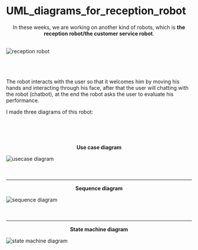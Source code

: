 # UML_diagrams_for_reception_robot

<p align="center">
In these weeks, we are working on another kind of robots, which is <b>the reception robot/the customer service robot</b>.
</br>
</br>
  
  ![reception robot](https://user-images.githubusercontent.com/85819577/124344581-bff8b380-dbdb-11eb-9663-6938d5731b67.png)
</br>
</br>
</br>
</br>

The robot interacts with the user so that it welcomes him by moving his hands and interacting through his face, after that the user will chatting with the robot (chatbot), at the end the robot asks the user to evaluate his performance.


I made three diagrams of this robot:

</br>
</br>
</br>
  
  <p align="center"><b>Use case diagram</b><p>


![usecase diagram](https://user-images.githubusercontent.com/85819577/124344283-ecabcb80-dbd9-11eb-8793-6986d927850e.png)
</br>
</br>
</br>
________________________________________________________________________________________________________________________________________________________________________________
  <p align="center"><b>Sequence diagram</b></p>

![sequence diagram](https://user-images.githubusercontent.com/85819577/124344396-86737880-dbda-11eb-88ff-083ae4010cc4.png)
</br>
</br>
</br>
________________________________________________________________________________________________________________________________________________________________________________
  <p align="center"><b>State machine diagram</b></p>


![state machine diagram](https://user-images.githubusercontent.com/85819577/124344314-064d1300-dbda-11eb-8780-701583429049.png)

</p>
